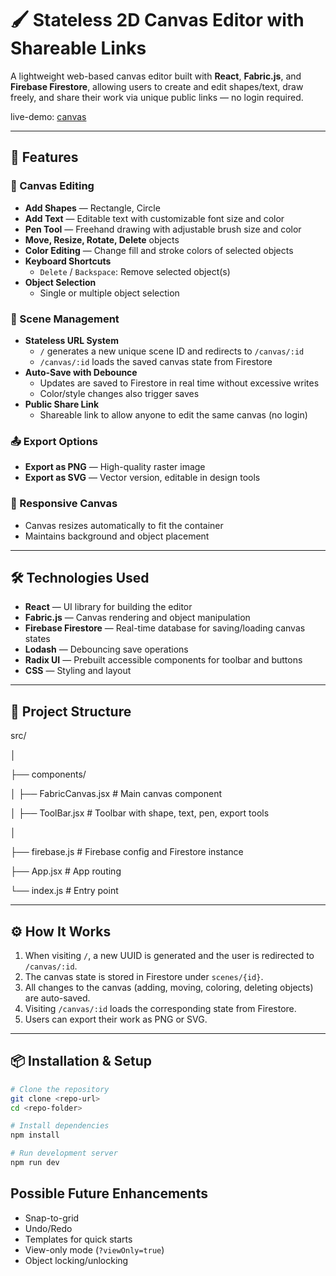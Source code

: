 # 🖌️ Stateless 2D Canvas Editor with Shareable Links

A lightweight web-based canvas editor built with **React**, **Fabric.js**, and **Firebase Firestore**, allowing users to create and edit shapes/text, draw freely, and share their work via unique public links — no login required.

live-demo: [canvas](https://canvas-gules.vercel.app/)

---

## 🚀 Features

### 🎨 Canvas Editing

- **Add Shapes** — Rectangle, Circle
- **Add Text** — Editable text with customizable font size and color
- **Pen Tool** — Freehand drawing with adjustable brush size and color
- **Move, Resize, Rotate, Delete** objects
- **Color Editing** — Change fill and stroke colors of selected objects
- **Keyboard Shortcuts**
  - `Delete` / `Backspace`: Remove selected object(s)
- **Object Selection**
  - Single or multiple object selection

### 💾 Scene Management

- **Stateless URL System**
  - `/` generates a new unique scene ID and redirects to `/canvas/:id`
  - `/canvas/:id` loads the saved canvas state from Firestore
- **Auto-Save with Debounce**
  - Updates are saved to Firestore in real time without excessive writes
  - Color/style changes also trigger saves
- **Public Share Link**
  - Shareable link to allow anyone to edit the same canvas (no login)

### 📤 Export Options

- **Export as PNG** — High-quality raster image
- **Export as SVG** — Vector version, editable in design tools

### 📱 Responsive Canvas

- Canvas resizes automatically to fit the container
- Maintains background and object placement

---

## 🛠 Technologies Used

- **React** — UI library for building the editor
- **Fabric.js** — Canvas rendering and object manipulation
- **Firebase Firestore** — Real-time database for saving/loading canvas states
- **Lodash** — Debouncing save operations
- **Radix UI** — Prebuilt accessible components for toolbar and buttons
- **CSS** — Styling and layout

---

## 📂 Project Structure

src/

│

├── components/

│   ├── FabricCanvas.jsx   # Main canvas component

│   ├── ToolBar.jsx        # Toolbar with shape, text, pen, export tools

│

├── firebase.js            # Firebase config and Firestore instance

├── App.jsx                 # App routing

└── index.js                # Entry point

---

## ⚙️ How It Works

1. When visiting `/`, a new UUID is generated and the user is redirected to `/canvas/:id`.
2. The canvas state is stored in Firestore under `scenes/{id}`.
3. All changes to the canvas (adding, moving, coloring, deleting objects) are auto-saved.
4. Visiting `/canvas/:id` loads the corresponding state from Firestore.
5. Users can export their work as PNG or SVG.

---

## 📦 Installation & Setup

```bash
# Clone the repository
git clone <repo-url>
cd <repo-folder>

# Install dependencies
npm install

# Run development server
npm run dev
```

## Possible Future Enhancements

* Snap-to-grid
* Undo/Redo
* Templates for quick starts
* View-only mode (`?viewOnly=true`)
* Object locking/unlocking
